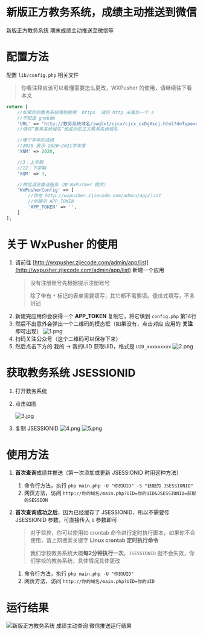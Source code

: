 # 新版正方教务系统，成绩主动推送到微信

新版正方教务系统 期末成绩主动推送至微信等

# 配置方法

配置 `lib/config.php` 相关文件

> 你看注释应该可以看懂需要怎么更改，WXPusher 的使用，请继续往下看本文

```php
return [
    //如果你的教务系统强制使用  https  请将 http 末尾加一个 s
    //不知道 gnmkdm
    'URL' => 'http://教务系统域名/jwglxt/cjcx/cjcx_cxDgXscj.html?doType=query&gnmkdm=N305005',
    //请将“教务系统域名”改成你的正方教务系统域名

    //哪个学年的成绩
    //2020 表示 2020~2021学年度
    'XNM' => 2020,

    //3：上学期
    //12：下学期
    'XQM' => 3,

    //微信消息推送服务（由 WxPusher 提供）
    'WxPusherConfig' => [
        //你在 http://wxpusher.zjiecode.com/admin/app/list
        //创建的 APP_TOKEN
        'APP_TOKEN' => '',
    ]
];
```

# 关于 WxPusher 的使用

1. 请前往 [http://wxpusher.zjiecode.com/admin/app/list](http://wxpusher.zjiecode.com/admin/app/list) 新建一个应用
   > 没有注册账号先根据提示注册账号
   >
   > 除了带有 `*` 标记的表单需要填写，其它都不需要填。傻瓜式填写，不多讲述
2. 新建完应用你会获得一个 **APP_TOKEN** 复制它，将它填到 `config.php` 第14行
3. 然后不出意外会弹出一个二维码的模态框（如果没有，点击对应 应用的 **关注** 即可出现）
   ![1.png](https://i.loli.net/2021/01/12/9wCpExUluqn7I5V.png)
4. 扫码关注公众号（这个二维码可以保存下来）
5. 然后点击下方的 我的 -> 我的UID 获取UID，格式是 `UID_xxxxxxxxx`
   ![2.png](https://i.loli.net/2021/01/12/HZaVpP3Lne6zEFb.png)

# 获取教务系统 JSESSIONID

1. 打开教务系统
2. 点击如图

   ![3.jpg](https://i.loli.net/2021/01/12/mXGxTM84FKRLqBN.jpg)
3. 复制 JSESSIONID
   ![4.png](https://i.loli.net/2021/01/12/H6YfvAIw3kb29zi.png)
   ![5.png](https://i.loli.net/2021/01/12/YoX5aRK6DjnIF4Z.png)

# 使用方法

1. **首次查询**成绩并推送（第一次添加或更新 JSESSIONID 时用这种方法）
    1. 命令行方法，执行 `php main.php -U "你的UID" -S "获取的 JSESSIONID"`
    2. 网页方法，访问 `http://你的域名/main.php?UID=你的UID&JSESSIONID=获取的SESSION`

2. **首次查询成功之后**，因为已经缓存了 JSESSIONID，所以不需要传 JSESSIONID 参数，可直接传入 `U` 参数即可
   > 对于监控，你可以使用如 crontab 命令进行定时执行脚本，如果你不会使用，请上网搜索关键字 **Linux crontab 定时执行命令**
   > >
   > 我们学校教务系统大概**每2分钟执行一次**，`JSESSIONID` 就不会失效，你们学校的教务系统，具体情况具体更改
    1. 命令行方法，执行 `php main.php -U "你的UID"`
    2. 网页方法，访问 `http://你的域名/main.php?UID=你的UID`

# 运行结果

![新版正方教务系统 成绩主动查询 微信推送运行结果](https://i.loli.net/2021/01/12/k4OfriNGUB26gdL.jpg)

[http://wxpusher.zjiecode.com/admin/app/list]: http://wxpusher.zjiecode.com/admin/app/list